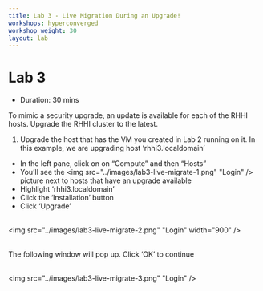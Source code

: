 ```yaml
---
title: Lab 3 - Live Migration During an Upgrade!
workshops: hyperconverged
workshop_weight: 30
layout: lab
---
```


# Lab 3

* Duration: 30 mins

To mimic a security upgrade, an update is available for each of the RHHI hosts. Upgrade the RHHI cluster to the latest.

1. Upgrade the host that has the VM you created in Lab 2 running on it. In this example, we are upgrading host ‘rhhi3.localdomain’
  - In the left pane, click on on “Compute” and then “Hosts”
  - You’ll see the <img src="../images/lab3-live-migrate-1.png" "Login" /> picture next to hosts that have an upgrade available
  - Highlight ‘rhhi3.localdomain’
  - Click the ‘Installation’ button
  - Click ‘Upgrade’

<br><img src="../images/lab3-live-migrate-2.png" "Login" width="900" /><br><br>


The following window will pop up. Click ‘OK’ to continue

<br><img src="../images/lab3-live-migrate-3.png" "Login" /><br><br>

